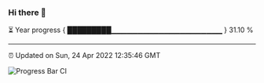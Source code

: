 ### Hi there 👋

⏳ Year progress { █████████▁▁▁▁▁▁▁▁▁▁▁▁▁▁▁▁▁▁▁▁▁ } 31.10 %

---

⏰ Updated on Sun, 24 Apr 2022 12:35:46 GMT

![Progress Bar CI](https://github.com/ZhaoGui/ZhaoGui/workflows/Progress%20Bar%20CI/badge.svg)
